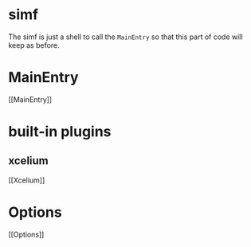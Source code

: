 # simf
The simf is just a shell to call the `MainEntry` so that this part of code will keep as before.

# MainEntry
[[MainEntry]]

# built-in plugins
## xcelium
[[Xcelium]]

# Options
[[Options]]



